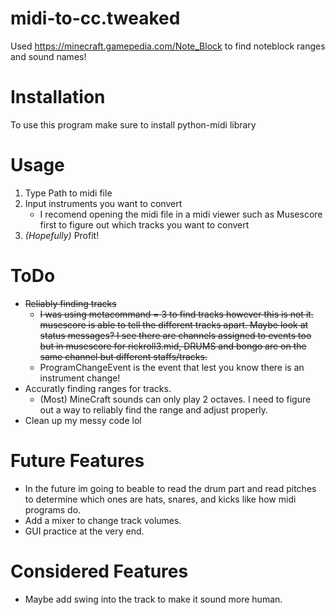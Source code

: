 # midi-to-cc.tweaked

Used https://minecraft.gamepedia.com/Note_Block to find noteblock ranges and sound names!

# Installation
To use this program make sure to install python-midi library

# Usage
1. Type Path to midi file
2. Input instruments you want to convert
   - I recomend opening the midi file in a midi viewer such as Musescore first to figure out which tracks you want to convert
3. *(Hopefully)* Profit!
# ToDo
- ~~Reliably finding tracks~~
  - ~~I was using metacommand = 3 to find tracks however this is not it. musescore is able to tell the different tracks apart. Maybe look at status messages? I see there are channels assigned to events too but in musescore for rickroll3.mid, DRUMS and bongo are on the same channel but different staffs/tracks.~~
  - ProgramChangeEvent is the event that lest you know there is an instrument change!
- Accuratly finding ranges for tracks.
  - (Most) MineCraft sounds can only play 2 octaves. I need to figure out a way to reliably find the range and adjust properly.
- Clean up my messy code lol

# Future Features

- In the future im going to beable to read the drum part and read pitches to determine which ones are hats, snares, and kicks like how midi programs do.
- Add a mixer to change track volumes.
- GUI practice at the very end.

# Considered Features
- Maybe add swing into the track to make it sound more human.
